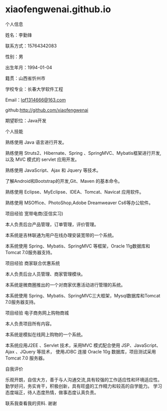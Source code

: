 # xiaofengwenai.github.io


个人信息

姓名：李勤锋

联系方式：15764342083

性别：男

出生年月：1994-01-04

籍贯：山西省忻州市

学校专业：长春大学软件工程

Email：lqf1314666@163.com

github:http://github.com/xiaofengwenai

期望职位：Java开发

个人技能

熟练使用 Java 语言进行开发。

熟练使用 Struts2、Hibernate、Spring 、SpringMVC、Mybatis框架进行开发,以及 MVC 模式的 servlet 应用开发。

熟练使用 JavaScript、Ajax 和 Jquery 等技术。

了解Android和Bootstrap的开发,Git、Maven 的基本命令。

熟练使用 Eclipse、MyEclipse、IDEA、Tomcat、Navicat 应用软件。

熟练使用 MSOffice、PhotoShop,Adobe Dreamweaver Cs6等办公软件。

项目经验
宽带电商(亚信实习)

本人负责后台产品管理，订单管理，评价管理。

本系统是吉林联通为用户在线办理安装宽带的一个系统。

本系统使用 Spring、Mybatis、SpringMVC 等框架，Oracle 11g数据库和Tomcat 7.0服务器支持。

项目经验
商家联合优惠系统

本人负责后台人员管理、商家管理模块。

本系统是微商圈推出的一个对商家优惠活动进行管理的系统。

本系统使用 Spring、Mybatis、SpringMVC三大框架，Mysql数据库和Tomcat 7.0服务器支持。

项目经验
电子商务网上购物商城

本人负责项目所有内容。

本系统是模拟在线网上购物的一个系统。

本系统应用J2EE 、Servlet 技术，采用MVC 模式配合使用 JSP、JavaScript、Ajax 、JQuery 等技术， 使用JDBC 连接 Oracle 10g 数据库，项目测试采用Tomcat 7.0 服务器。

自我评价

乐观开朗，自信大方，善于与人沟通交流,具有较强的工作适应性和环境适应性。 勤学好问，务实肯干，积极创新，具有旺盛的工作精力和较高的自学能力。 学习态度端正，待人态度热情，做事态度认真负责。

联系我查看我的资料. 谢谢
